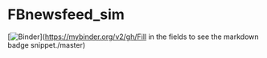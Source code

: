 # FBnewsfeed_sim
[![Binder](https://mybinder.org/badge.svg)](https://mybinder.org/v2/gh/Fill in the fields to see the markdown badge snippet./master)
